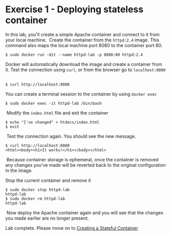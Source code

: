 # Exercise 1 - Deploying stateless container

In this lab, you'll create a simple Apache container and connect to it from your local machine.
​
Create the container from the `httpd:2.4` image. This command also maps the local machine port 8080 to the container port 80.
​
```
$ sudo docker run -dit --name httpd-lab -p 8080:80 httpd:2.4
```

Docker will automatically download the image and create a container from it. Test the connection using `curl`, or from the browser go to `localhost:8080`
​
```
$ curl http://localhost:8080
```

You can create a terminal session to the container by using `docker exec`
​
```
$ sudo docker exec -it httpd-lab /bin/bash
```
​
Modify the `index.html` file and exit the container
​
```
$ echo "I've changed" > htdocs/index.html
$ exit
```
​
Test the connection again. You should see the new message.
```
$ curl http://localhost:8080
<html><body><h1>It works!</h1></body></html>
```
​
Because container storage is ephemeral, once the container is removed any changes you've made will be reverted back to the original configuration in the image. 

Stop the current container and remove it
​
```
$ sudo docker stop httpd-lab
httpd-lab
$ sudo docker rm httpd-lab
httpd-lab
```
​
Now deploy the Apache container again and you will see that the changes you made earlier are no longer present.

Lab complete. Please move on to [Creating a Stateful Container](stateful-container-ex-2.md)